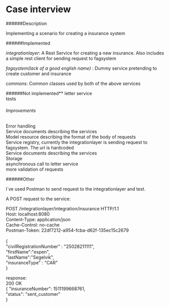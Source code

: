 # Case interview


######Description

Implementing a scenario for creating a insurance system


######Implemented

_integrationlayer_: A Rest Service for creating a new insurance.  Also includes a simple rest client for sending request to fagsystem

_fagsystem(lack of a good english name)_ : Dummy service pretending to create customer and insurance

_commons_:  Common classes used by both of the above services



######Not implemented**
letter service <br/>
tests


###### Improvements
Error handling<br/>
Service documents describing the services<br/>
Model resource describing the format of the body of requests<br/>
Service registry, currently the integrationlayer is sending request to fagsystem. The url is hardcoded<br/>
Service documents describing the services<br/>
Storage<br/>
asynchronous call to letter service<br/>
more validation of requests<br/>


######Other

I´ve used Postman to send request to the integrationlayer and test.

A POST request to the service:

POST /integrationlayer/integration/insurance HTTP/1.1 <br/>
Host: localhost:8080<br/>
Content-Type: application/json<br/>
Cache-Control: no-cache<br/>
Postman-Token: 22df7212-a954-fcba-d62f-135ec15c2679<br/>
<br/>
{<br/>
	"civilRegistrationNumber" : "25028211111",<br/>
	"firstName":"espen",<br/>
	"lastName":"Segelvik",<br/>
	"insuranceType" : "CAR"<br/>
}<br/>


response:<br/>
200 OK
<br/>
{
    "insuranceNumber": 1511199668761,<br/>
    "status": "sent_customer"<br/>
}